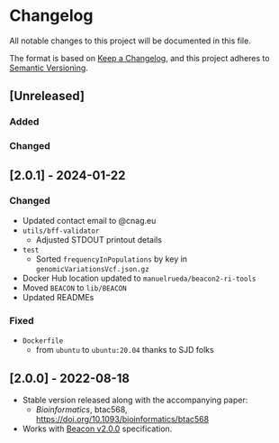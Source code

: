 # Changelog
All notable changes to this project will be documented in this file.

The format is based on [Keep a Changelog](https://keepachangelog.com/en/1.0.0/),
and this project adheres to [Semantic Versioning](https://semver.org/spec/v2.0.0.html).

## [Unreleased]

### Added

### Changed


## [2.0.1] - 2024-01-22

### Changed

- Updated contact email to @cnag.eu
- `utils/bff-validator`
  * Adjusted STDOUT printout details
- `test`
  * Sorted `frequencyInPopulations` by key in `genomicVariationsVcf.json.gz`
- Docker Hub location updated to `manuelrueda/beacon2-ri-tools`
- Moved `BEACON` to `lib/BEACON`
- Updated READMEs

### Fixed

- `Dockerfile` 
  * from `ubuntu` to `ubuntu:20.04` thanks to SJD folks 

## [2.0.0] - 2022-08-18

- Stable version released along with the accompanying paper:
  *  _Bioinformatics_, btac568, https://doi.org/10.1093/bioinformatics/btac568
- Works with [Beacon v2.0.0](https://github.com/ga4gh-beacon/beacon-v2/releases/tag/v2.0.0) specification.

